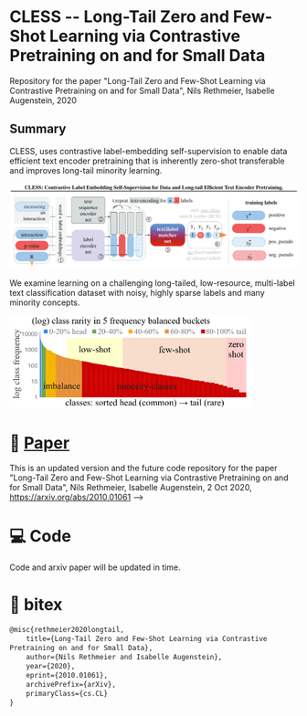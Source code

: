 # CLESS -- Long-Tail Zero and Few-Shot Learning via Contrastive Pretraining on and for Small Data
Repository for the paper "Long-Tail Zero and Few-Shot Learning via Contrastive Pretraining on and for Small Data", Nils Rethmeier, Isabelle Augenstein, 2020

## Summary
CLESS, uses contrastive label-embedding self-supervision to enable data efficient text encoder pretraining that is inherently zero-shot transferable and improves long-tail minority learning.
<p align="left"https://github.com/NilsRethmeier/CLESS><img src="CLESS_Model.png" width="630">


We examine learning on a challenging long-tailed, low-resource, multi-label text classification dataset with noisy, highly sparse labels and many minority concepts. 
<p align="left"><img src="Long_tail.png" width="420">

<!-- We find that long-tail, ...
<p align="left"><img src="longtail_performance.png" width="630">

self-supervised zero and few-shot learning markedly benefit from increasing 'dataset-internal' self-supervised training signal, which helps reduce reliance on large external sources.
<p align="left"><img src="Zhttps://drive.google.com/file/d/1qT1anFBvflZr0lzWC8CdTOGNeIgm28aN/viewero_shot.png" width="630"><img src="Few_shot.png" width="630">-->


# :scroll: [Paper](https://arxiv.org/abs/2010.01061)

This is an updated version and the future code repository for the paper "Long-Tail Zero and Few-Shot Learning via Contrastive Pretraining on and for Small Data", Nils Rethmeier, Isabelle Augenstein, 2 Oct 2020, https://arxiv.org/abs/2010.01061
 -->

# :computer: Code
Code and arxiv paper will be updated in time.

# :bookmark_tabs: bitex
```
@misc{rethmeier2020longtail,
    title={Long-Tail Zero and Few-Shot Learning via Contrastive Pretraining on and for Small Data},
    author={Nils Rethmeier and Isabelle Augenstein},
    year={2020},
    eprint={2010.01061},
    archivePrefix={arXiv},
    primaryClass={cs.CL}
}
```
